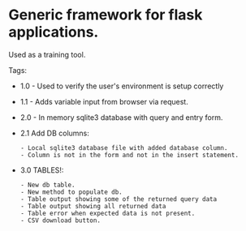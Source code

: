 # Generic framework for flask applications.
Used as a training tool.

Tags:
  - 1.0 - Used to verify the user's environment is setup correctly
  - 1.1 - Adds variable input from browser via request.
  - 2.0 - In memory sqlite3 database with query and entry form.
  - 2.1 Add DB columns:

        - Local sqlite3 database file with added database column.
        - Column is not in the form and not in the insert statement.

  - 3.0 TABLES!:

        - New db table.
        - New method to populate db.
        - Table output showing some of the returned query data
        - Table output showing all returned data
        - Table error when expected data is not present.
        - CSV download button.
